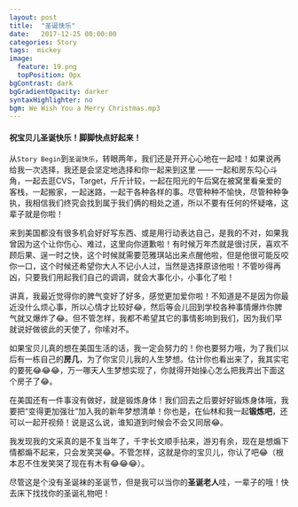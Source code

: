 ```yaml
---
layout: post
title:  "圣诞快乐"
date:   2017-12-25 00:00:00
categories: Story
tags:  mickey
image:
  feature: 19.png
  topPosition: 0px
bgContrast: dark
bgGradientOpacity: darker
syntaxHighlighter: no
bgm: We Wish You a Merry Christmas.mp3
---
```


#### 祝宝贝儿圣诞快乐！脚脚快点好起来！

从`Story Begin`到`圣诞快乐`，转眼两年，我们还是开开心心地在一起哇！如果说再给我一次选择，我还是会坚定地选择和你一起来到这里 —— 一起和房东勾心斗角，一起去逛CVS，Target，斤斤计较，一起在阳光的午后窝在被窝里看亲爱的客栈，一起搬家，一起迷路，一起干各种各样的事。尽管种种不愉快，尽管种种争执，我相信我们终究会找到属于我们俩的相处之道，所以不要有任何的怀疑咯，这辈子就是你啦！

来到美国都没有很多机会好好写东西、或是用行动表达自己，是我的不对，如果我曾因为这个让你伤心、难过，这里向你道歉啦！有时候万年杰就是很讨厌，喜欢不顾后果、逞一时之快，这个时候就需要范雅琪站出来点醒他啦，但是他很可能反咬你一口，这个时候还希望你大人不记小人过，当然是选择原谅他啦！不管吵得再凶，只要我们用起我们自己的调调，就会大事化小，小事化了啦！

讲真，我最近觉得你的脾气变好了好多，感觉更加爱你啦！不知道是不是因为你最近没什么烦心事，所以心情才比较好😂，然后等会儿回到学校各种事情爆炸你脾气就又爆炸了😂。但不管怎样，我都不希望其它的事情影响到我们，因为我们早就说好做彼此的天使了，你嗦对不。

如果宝贝儿真的想在美国生活的话，我一定会努力的！你也要努力哦，为了我们以后有一栋自己的**房几**，为了你宝贝儿我的人生梦想。估计你也看出来了，我其实宅的要死😂😂😂，万一哪天人生梦想实现了，你就得开始操心怎么把我弄出下面这个房子了😂。

<div class="img img--fullContainer img--14xLeading" style="background-image: url({{ site.baseurl_posts_img }}19_1.gif);"></div>

在美国还有一件事没有做好，就是锻炼身体！我们回去之后要好好锻炼身体哦，我要把“变得更加强壮”加入我的新年梦想清单！你也是，在仙林和我一起**锻炼吧**，还可以一起开视频！说是这么说，谁知道到时候会不会又同居😂。

<div class="img img--fullContainer img--14xLeading" style="background-image: url({{ site.baseurl_posts_img }}19_2.gif);"></div>

我发现我的文采真的是不复当年了，千字长文顺手拈来，游刃有余，现在是想煽下情都煽不起来，只会发笑哭😂。不管怎样，这就是你的宝贝儿，你认了吧😂（根本忍不住发笑哭了现在有木有😂😂😂）。

<div class="img img--fullContainer img--14xLeading" style="background-image: url({{ site.baseurl_posts_img }}19_3.gif);"></div>

尽管这是个没有圣诞袜的圣诞节，但是我可以当你的**圣诞老人**哇，一辈子的哦！快去床下找找你的圣诞礼物吧！

<div class="img img--fullContainer img--14xLeading" style="background-image: url({{ site.baseurl_posts_img }}19_4.gif);"></div>